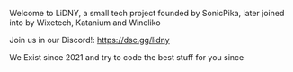 <!--

## Hi there 👋

**Here are some ideas to get you started:**

🙋‍♀️ A short introduction - what is your organization all about?
🌈 Contribution guidelines - how can the community get involved?
👩‍💻 Useful resources - where can the community find your docs? Is there anything else the community should know?
🍿 Fun facts - what does your team eat for breakfast?
🧙 Remember, you can do mighty things with the power of [Markdown](https://docs.github.com/github/writing-on-github/getting-started-with-writing-and-formatting-on-github/basic-writing-and-formatting-syntax)
-->

Welcome to LiDNY, a small tech project founded by SonicPika, later joined into by Wixetech, Katanium and Wineliko

Join us in our Discord!: https://dsc.gg/lidny

We Exist since 2021 and try to code the best stuff for you since
